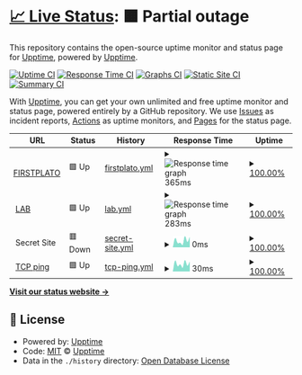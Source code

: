 # [📈 Live Status](https://upptime.github.io/upptime): <!--live status--> **🟧 Partial outage**

This repository contains the open-source uptime monitor and status page for [Upptime](https://upptime.js.org), powered by [Upptime](https://github.com/upptime/upptime).

[![Uptime CI](https://github.com/upptime/upptime/workflows/Uptime%20CI/badge.svg)](https://github.com/upptime/upptime/actions?query=workflow%3A%22Uptime+CI%22)
[![Response Time CI](https://github.com/upptime/upptime/workflows/Response%20Time%20CI/badge.svg)](https://github.com/upptime/upptime/actions?query=workflow%3A%22Response+Time+CI%22)
[![Graphs CI](https://github.com/upptime/upptime/workflows/Graphs%20CI/badge.svg)](https://github.com/upptime/upptime/actions?query=workflow%3A%22Graphs+CI%22)
[![Static Site CI](https://github.com/upptime/upptime/workflows/Static%20Site%20CI/badge.svg)](https://github.com/upptime/upptime/actions?query=workflow%3A%22Static+Site+CI%22)
[![Summary CI](https://github.com/upptime/upptime/workflows/Summary%20CI/badge.svg)](https://github.com/upptime/upptime/actions?query=workflow%3A%22Summary+CI%22)

With [Upptime](https://upptime.js.org), you can get your own unlimited and free uptime monitor and status page, powered entirely by a GitHub repository. We use [Issues](https://github.com/upptime/upptime/issues) as incident reports, [Actions](https://github.com/upptime/upptime/actions) as uptime monitors, and [Pages](https://upptime.github.io/upptime) for the status page.

<!--start: status pages-->
<!-- This summary is generated by Upptime (https://github.com/upptime/upptime) -->
<!-- Do not edit this manually, your changes will be overwritten -->
<!-- prettier-ignore -->
| URL | Status | History | Response Time | Uptime |
| --- | ------ | ------- | ------------- | ------ |
| <img alt="" src="https://favicons.githubusercontent.com/www.firstplato.com" height="13"> [FIRSTPLATO](https://www.firstplato.com) | 🟩 Up | [firstplato.yml](https://github.com/FIRSTPLATO/up/commits/HEAD/history/firstplato.yml) | <details><summary><img alt="Response time graph" src="./graphs/firstplato/response-time-week.png" height="20"> 365ms</summary><br><a href="https://upptime.github.io/upptime/history/firstplato"><img alt="Response time 365" src="https://img.shields.io/endpoint?url=https%3A%2F%2Fraw.githubusercontent.com%2FFIRSTPLATO%2Fup%2FHEAD%2Fapi%2Ffirstplato%2Fresponse-time.json"></a><br><a href="https://upptime.github.io/upptime/history/firstplato"><img alt="24-hour response time 365" src="https://img.shields.io/endpoint?url=https%3A%2F%2Fraw.githubusercontent.com%2FFIRSTPLATO%2Fup%2FHEAD%2Fapi%2Ffirstplato%2Fresponse-time-day.json"></a><br><a href="https://upptime.github.io/upptime/history/firstplato"><img alt="7-day response time 365" src="https://img.shields.io/endpoint?url=https%3A%2F%2Fraw.githubusercontent.com%2FFIRSTPLATO%2Fup%2FHEAD%2Fapi%2Ffirstplato%2Fresponse-time-week.json"></a><br><a href="https://upptime.github.io/upptime/history/firstplato"><img alt="30-day response time 365" src="https://img.shields.io/endpoint?url=https%3A%2F%2Fraw.githubusercontent.com%2FFIRSTPLATO%2Fup%2FHEAD%2Fapi%2Ffirstplato%2Fresponse-time-month.json"></a><br><a href="https://upptime.github.io/upptime/history/firstplato"><img alt="1-year response time 365" src="https://img.shields.io/endpoint?url=https%3A%2F%2Fraw.githubusercontent.com%2FFIRSTPLATO%2Fup%2FHEAD%2Fapi%2Ffirstplato%2Fresponse-time-year.json"></a></details> | <details><summary><a href="https://upptime.github.io/upptime/history/firstplato">100.00%</a></summary><a href="https://upptime.github.io/upptime/history/firstplato"><img alt="All-time uptime 100.00%" src="https://img.shields.io/endpoint?url=https%3A%2F%2Fraw.githubusercontent.com%2FFIRSTPLATO%2Fup%2FHEAD%2Fapi%2Ffirstplato%2Fuptime.json"></a><br><a href="https://upptime.github.io/upptime/history/firstplato"><img alt="24-hour uptime 100.00%" src="https://img.shields.io/endpoint?url=https%3A%2F%2Fraw.githubusercontent.com%2FFIRSTPLATO%2Fup%2FHEAD%2Fapi%2Ffirstplato%2Fuptime-day.json"></a><br><a href="https://upptime.github.io/upptime/history/firstplato"><img alt="7-day uptime 100.00%" src="https://img.shields.io/endpoint?url=https%3A%2F%2Fraw.githubusercontent.com%2FFIRSTPLATO%2Fup%2FHEAD%2Fapi%2Ffirstplato%2Fuptime-week.json"></a><br><a href="https://upptime.github.io/upptime/history/firstplato"><img alt="30-day uptime 100.00%" src="https://img.shields.io/endpoint?url=https%3A%2F%2Fraw.githubusercontent.com%2FFIRSTPLATO%2Fup%2FHEAD%2Fapi%2Ffirstplato%2Fuptime-month.json"></a><br><a href="https://upptime.github.io/upptime/history/firstplato"><img alt="1-year uptime 100.00%" src="https://img.shields.io/endpoint?url=https%3A%2F%2Fraw.githubusercontent.com%2FFIRSTPLATO%2Fup%2FHEAD%2Fapi%2Ffirstplato%2Fuptime-year.json"></a></details>
| <img alt="" src="https://favicons.githubusercontent.com/lab.firstplato.com" height="13"> [LAB](https://lab.firstplato.com) | 🟩 Up | [lab.yml](https://github.com/FIRSTPLATO/up/commits/HEAD/history/lab.yml) | <details><summary><img alt="Response time graph" src="./graphs/lab/response-time-week.png" height="20"> 283ms</summary><br><a href="https://upptime.github.io/upptime/history/lab"><img alt="Response time 283" src="https://img.shields.io/endpoint?url=https%3A%2F%2Fraw.githubusercontent.com%2FFIRSTPLATO%2Fup%2FHEAD%2Fapi%2Flab%2Fresponse-time.json"></a><br><a href="https://upptime.github.io/upptime/history/lab"><img alt="24-hour response time 283" src="https://img.shields.io/endpoint?url=https%3A%2F%2Fraw.githubusercontent.com%2FFIRSTPLATO%2Fup%2FHEAD%2Fapi%2Flab%2Fresponse-time-day.json"></a><br><a href="https://upptime.github.io/upptime/history/lab"><img alt="7-day response time 283" src="https://img.shields.io/endpoint?url=https%3A%2F%2Fraw.githubusercontent.com%2FFIRSTPLATO%2Fup%2FHEAD%2Fapi%2Flab%2Fresponse-time-week.json"></a><br><a href="https://upptime.github.io/upptime/history/lab"><img alt="30-day response time 283" src="https://img.shields.io/endpoint?url=https%3A%2F%2Fraw.githubusercontent.com%2FFIRSTPLATO%2Fup%2FHEAD%2Fapi%2Flab%2Fresponse-time-month.json"></a><br><a href="https://upptime.github.io/upptime/history/lab"><img alt="1-year response time 283" src="https://img.shields.io/endpoint?url=https%3A%2F%2Fraw.githubusercontent.com%2FFIRSTPLATO%2Fup%2FHEAD%2Fapi%2Flab%2Fresponse-time-year.json"></a></details> | <details><summary><a href="https://upptime.github.io/upptime/history/lab">100.00%</a></summary><a href="https://upptime.github.io/upptime/history/lab"><img alt="All-time uptime 100.00%" src="https://img.shields.io/endpoint?url=https%3A%2F%2Fraw.githubusercontent.com%2FFIRSTPLATO%2Fup%2FHEAD%2Fapi%2Flab%2Fuptime.json"></a><br><a href="https://upptime.github.io/upptime/history/lab"><img alt="24-hour uptime 100.00%" src="https://img.shields.io/endpoint?url=https%3A%2F%2Fraw.githubusercontent.com%2FFIRSTPLATO%2Fup%2FHEAD%2Fapi%2Flab%2Fuptime-day.json"></a><br><a href="https://upptime.github.io/upptime/history/lab"><img alt="7-day uptime 100.00%" src="https://img.shields.io/endpoint?url=https%3A%2F%2Fraw.githubusercontent.com%2FFIRSTPLATO%2Fup%2FHEAD%2Fapi%2Flab%2Fuptime-week.json"></a><br><a href="https://upptime.github.io/upptime/history/lab"><img alt="30-day uptime 100.00%" src="https://img.shields.io/endpoint?url=https%3A%2F%2Fraw.githubusercontent.com%2FFIRSTPLATO%2Fup%2FHEAD%2Fapi%2Flab%2Fuptime-month.json"></a><br><a href="https://upptime.github.io/upptime/history/lab"><img alt="1-year uptime 100.00%" src="https://img.shields.io/endpoint?url=https%3A%2F%2Fraw.githubusercontent.com%2FFIRSTPLATO%2Fup%2FHEAD%2Fapi%2Flab%2Fuptime-year.json"></a></details>
| <img alt="" src="https://favicons.githubusercontent.com/null" height="13"> Secret Site | 🟥 Down | [secret-site.yml](https://github.com/FIRSTPLATO/up/commits/HEAD/history/secret-site.yml) | <details><summary><img alt="Response time graph" src="./graphs/secret-site/response-time-week.png" height="20"> 0ms</summary><br><a href="https://upptime.github.io/upptime/history/secret-site"><img alt="Response time 0" src="https://img.shields.io/endpoint?url=https%3A%2F%2Fraw.githubusercontent.com%2FFIRSTPLATO%2Fup%2FHEAD%2Fapi%2Fsecret-site%2Fresponse-time.json"></a><br><a href="https://upptime.github.io/upptime/history/secret-site"><img alt="24-hour response time 0" src="https://img.shields.io/endpoint?url=https%3A%2F%2Fraw.githubusercontent.com%2FFIRSTPLATO%2Fup%2FHEAD%2Fapi%2Fsecret-site%2Fresponse-time-day.json"></a><br><a href="https://upptime.github.io/upptime/history/secret-site"><img alt="7-day response time 0" src="https://img.shields.io/endpoint?url=https%3A%2F%2Fraw.githubusercontent.com%2FFIRSTPLATO%2Fup%2FHEAD%2Fapi%2Fsecret-site%2Fresponse-time-week.json"></a><br><a href="https://upptime.github.io/upptime/history/secret-site"><img alt="30-day response time 0" src="https://img.shields.io/endpoint?url=https%3A%2F%2Fraw.githubusercontent.com%2FFIRSTPLATO%2Fup%2FHEAD%2Fapi%2Fsecret-site%2Fresponse-time-month.json"></a><br><a href="https://upptime.github.io/upptime/history/secret-site"><img alt="1-year response time 0" src="https://img.shields.io/endpoint?url=https%3A%2F%2Fraw.githubusercontent.com%2FFIRSTPLATO%2Fup%2FHEAD%2Fapi%2Fsecret-site%2Fresponse-time-year.json"></a></details> | <details><summary><a href="https://upptime.github.io/upptime/history/secret-site">100.00%</a></summary><a href="https://upptime.github.io/upptime/history/secret-site"><img alt="All-time uptime 100.00%" src="https://img.shields.io/endpoint?url=https%3A%2F%2Fraw.githubusercontent.com%2FFIRSTPLATO%2Fup%2FHEAD%2Fapi%2Fsecret-site%2Fuptime.json"></a><br><a href="https://upptime.github.io/upptime/history/secret-site"><img alt="24-hour uptime 100.00%" src="https://img.shields.io/endpoint?url=https%3A%2F%2Fraw.githubusercontent.com%2FFIRSTPLATO%2Fup%2FHEAD%2Fapi%2Fsecret-site%2Fuptime-day.json"></a><br><a href="https://upptime.github.io/upptime/history/secret-site"><img alt="7-day uptime 100.00%" src="https://img.shields.io/endpoint?url=https%3A%2F%2Fraw.githubusercontent.com%2FFIRSTPLATO%2Fup%2FHEAD%2Fapi%2Fsecret-site%2Fuptime-week.json"></a><br><a href="https://upptime.github.io/upptime/history/secret-site"><img alt="30-day uptime 100.00%" src="https://img.shields.io/endpoint?url=https%3A%2F%2Fraw.githubusercontent.com%2FFIRSTPLATO%2Fup%2FHEAD%2Fapi%2Fsecret-site%2Fuptime-month.json"></a><br><a href="https://upptime.github.io/upptime/history/secret-site"><img alt="1-year uptime 100.00%" src="https://img.shields.io/endpoint?url=https%3A%2F%2Fraw.githubusercontent.com%2FFIRSTPLATO%2Fup%2FHEAD%2Fapi%2Fsecret-site%2Fuptime-year.json"></a></details>
| <img alt="" src="https://favicons.githubusercontent.com/null" height="13"> [TCP ping](1.1.1.1) | 🟩 Up | [tcp-ping.yml](https://github.com/FIRSTPLATO/up/commits/HEAD/history/tcp-ping.yml) | <details><summary><img alt="Response time graph" src="./graphs/tcp-ping/response-time-week.png" height="20"> 30ms</summary><br><a href="https://upptime.github.io/upptime/history/tcp-ping"><img alt="Response time 30" src="https://img.shields.io/endpoint?url=https%3A%2F%2Fraw.githubusercontent.com%2FFIRSTPLATO%2Fup%2FHEAD%2Fapi%2Ftcp-ping%2Fresponse-time.json"></a><br><a href="https://upptime.github.io/upptime/history/tcp-ping"><img alt="24-hour response time 30" src="https://img.shields.io/endpoint?url=https%3A%2F%2Fraw.githubusercontent.com%2FFIRSTPLATO%2Fup%2FHEAD%2Fapi%2Ftcp-ping%2Fresponse-time-day.json"></a><br><a href="https://upptime.github.io/upptime/history/tcp-ping"><img alt="7-day response time 30" src="https://img.shields.io/endpoint?url=https%3A%2F%2Fraw.githubusercontent.com%2FFIRSTPLATO%2Fup%2FHEAD%2Fapi%2Ftcp-ping%2Fresponse-time-week.json"></a><br><a href="https://upptime.github.io/upptime/history/tcp-ping"><img alt="30-day response time 30" src="https://img.shields.io/endpoint?url=https%3A%2F%2Fraw.githubusercontent.com%2FFIRSTPLATO%2Fup%2FHEAD%2Fapi%2Ftcp-ping%2Fresponse-time-month.json"></a><br><a href="https://upptime.github.io/upptime/history/tcp-ping"><img alt="1-year response time 30" src="https://img.shields.io/endpoint?url=https%3A%2F%2Fraw.githubusercontent.com%2FFIRSTPLATO%2Fup%2FHEAD%2Fapi%2Ftcp-ping%2Fresponse-time-year.json"></a></details> | <details><summary><a href="https://upptime.github.io/upptime/history/tcp-ping">100.00%</a></summary><a href="https://upptime.github.io/upptime/history/tcp-ping"><img alt="All-time uptime 100.00%" src="https://img.shields.io/endpoint?url=https%3A%2F%2Fraw.githubusercontent.com%2FFIRSTPLATO%2Fup%2FHEAD%2Fapi%2Ftcp-ping%2Fuptime.json"></a><br><a href="https://upptime.github.io/upptime/history/tcp-ping"><img alt="24-hour uptime 100.00%" src="https://img.shields.io/endpoint?url=https%3A%2F%2Fraw.githubusercontent.com%2FFIRSTPLATO%2Fup%2FHEAD%2Fapi%2Ftcp-ping%2Fuptime-day.json"></a><br><a href="https://upptime.github.io/upptime/history/tcp-ping"><img alt="7-day uptime 100.00%" src="https://img.shields.io/endpoint?url=https%3A%2F%2Fraw.githubusercontent.com%2FFIRSTPLATO%2Fup%2FHEAD%2Fapi%2Ftcp-ping%2Fuptime-week.json"></a><br><a href="https://upptime.github.io/upptime/history/tcp-ping"><img alt="30-day uptime 100.00%" src="https://img.shields.io/endpoint?url=https%3A%2F%2Fraw.githubusercontent.com%2FFIRSTPLATO%2Fup%2FHEAD%2Fapi%2Ftcp-ping%2Fuptime-month.json"></a><br><a href="https://upptime.github.io/upptime/history/tcp-ping"><img alt="1-year uptime 100.00%" src="https://img.shields.io/endpoint?url=https%3A%2F%2Fraw.githubusercontent.com%2FFIRSTPLATO%2Fup%2FHEAD%2Fapi%2Ftcp-ping%2Fuptime-year.json"></a></details>

<!--end: status pages-->

[**Visit our status website →**](https://upptime.github.io/upptime)

## 📄 License

- Powered by: [Upptime](https://github.com/upptime/upptime)
- Code: [MIT](./LICENSE) © [Upptime](https://upptime.js.org)
- Data in the `./history` directory: [Open Database License](https://opendatacommons.org/licenses/odbl/1-0/)
